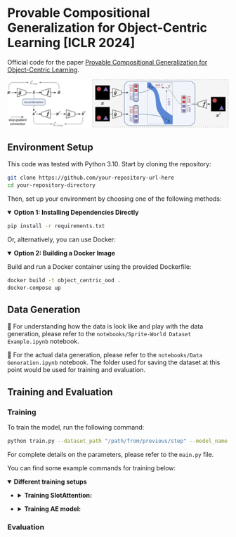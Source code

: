 # Provable Compositional Generalization for Object-Centric Learning [ICLR 2024]
Official code for the paper [Provable Compositional Generalization for Object-Centric Learning](https://arxiv.org/abs/2310.05327).

![Problem Setup](assets/fig3_v6.png)

## Environment Setup
This code was tested with Python 3.10. Start by cloning the repository:

```bash
git clone https://github.com/your-repository-url-here
cd your-repository-directory
```

Then, set up your environment by choosing one of the following methods:

<details open>
<summary><strong>Option 1: Installing Dependencies Directly</strong></summary>

   ```bash
   pip install -r requirements.txt
   ```

</details>

Or, alternatively, you can use Docker:

<details open>
<summary><strong>Option 2: Building a Docker Image</strong></summary>

Build and run a Docker container using the provided Dockerfile:
   ```bash
   docker build -t object_centric_ood .
   docker-compose up
   ```

</details>

## Data Generation

🔗 For understanding how the data is look like and play with the data generation, please refer to the `notebooks/Sprite-World Dataset Example.ipynb` notebook.

🔗 For the actual data generation, please refer to the `notebooks/Data Generation.ipynb` notebook. The folder used for saving the dataset at this point would be used for training and evaluation.


## Training and Evaluation

### Training
To train the model, run the following command:

```bash
python train.py --dataset_path "/path/from/previous/step" --model_name "SlotAttention" --num_slots 2 --epochs 400 --use_consistency_loss True
```

For complete details on the parameters, please refer to the `main.py` file.

You can find some example commands for training below:

<details open>
<summary><strong>Different training setups</strong></summary>

   - <details>
      <summary><strong>Training SlotAttention:</strong></summary>

      Training vanilla SlotAttention with 2 slots:
      ```bash
      python train.py --dataset_path "/path/from/previous/step" --model_name "SlotAttention" --num_slots 2 --use_consistency_loss False
      ```

      Training vanilla SlotAttention with 2 slots and consistency loss:
      ```bash
      python train.py --dataset_path "/path/from/previous/step" --model_name "SlotAttention" --num_slots 2 --use_consistency_loss True --consistency_ignite_epoch 150
      ```

      Training SlotAttention with 2 slots, fixed SoftMax and sampling:
      ```bash
      python train.py --dataset_path "/path/from/previous/step" --model_name "SlotAttention" --num_slots 2 --use_consistency_loss True --consistency_ignite_epoch 150 --softmax False --sampling False
      ```
   </details>

   - <details>
      <summary><strong>Training AE model:</strong></summary>

      Training vanilla autoencoder with 2 slots:
      ```bash
      python train.py --dataset_path "/path/from/previous/step" --model_name "SlotMLPAdditive" --epochs 300 --num_slots 2 -n_slot_latents 6 --use_consistency_loss False
      ```

      Training vanilla autoencoder with 2 slots and consistency loss:
      ```bash
      python train.py --dataset_path "/path/from/previous/step" --model_name "SlotMLPAdditive" --epochs 300 --num_slots 2 -n_slot_latents 6 --use_consistency_loss True --consistency_ignite_epoch 100
      ```


      </details>

</details>

### Evaluation